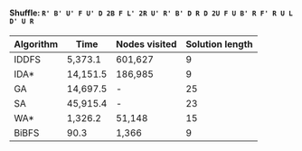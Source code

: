 #### Shuffle: `R' B' U' F U' D 2B F L' 2R U' R' B' D R D 2U F U B' R F' R U L D' U R`
| Algorithm | Time | Nodes visited | Solution length |
| ----- | ----- | ----- | ----- |
| IDDFS | 5,373.1 | 601,627 | 9 |
| IDA* | 14,151.5 | 186,985 | 9 |
| GA | 14,697.5 | - | 25 |
| SA | 45,915.4 | - | 23 |
| WA* | 1,326.2 | 51,148 | 15 |
| BiBFS | 90.3 | 1,366 | 9 |